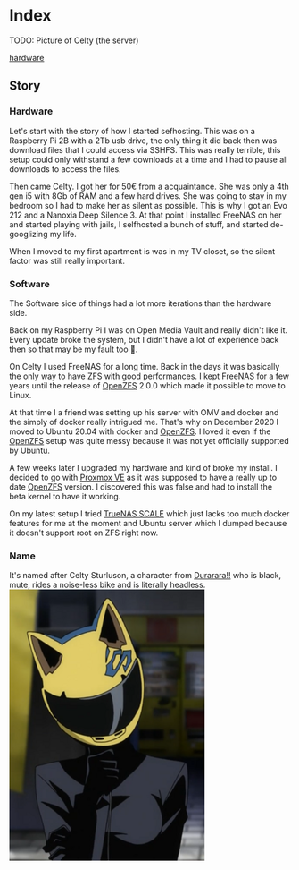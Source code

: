 # Index

TODO: Picture of Celty (the server)

[hardware](host/hardware.md)

## Story
### Hardware

Let's start with the story of how I started sefhosting. This was on a Raspberry Pi 2B with a 2Tb usb drive, the only thing it did back then was download files that I could access via SSHFS. This was really terrible, this setup could only withstand a few downloads at a time and I had to pause all downloads to access the files.

Then came Celty. I got her for 50€ from a acquaintance. She was only a 4th gen i5 with 8Gb of RAM and a few hard drives. She was going to stay in my bedroom so I had to make her as silent as possible. This is why I got an Evo 212 and a Nanoxia Deep Silence 3. At that point I installed FreeNAS on her and started playing with jails, I selfhosted a bunch of stuff, and started de-googlizing my life.

When I moved to my first apartment is was in my TV closet, so the silent factor was still really important.

### Software
The Software side of things had a lot more iterations than the hardware side.

Back on my Raspberry Pi I was on Open Media Vault and really didn't like it. Every update broke the system, but I didn't have a lot of experience back then so that may be my fault too 🤷.

On Celty I used FreeNAS for a long time. Back in the days it was basically the only way to have ZFS with good performances. I kept FreeNAS for a few years until the release of [OpenZFS](https://github.com/openzfs/zfs) 2.0.0 which made it possible to move to Linux.

At that time I a friend was setting up his server with OMV and docker and the simply of docker really intrigued me. That's why on December 2020 I moved to Ubuntu 20.04 with docker and [OpenZFS](https://github.com/openzfs/zfs). I loved it even if the [OpenZFS](https://github.com/openzfs/zfs) setup was quite messy because it was not yet officially supported by Ubuntu.

A few weeks later I upgraded my hardware and kind of broke my install. I decided to go with [Proxmox VE](https://www.proxmox.com/en/proxmox-ve) as it was supposed to have a really up to date [OpenZFS](https://github.com/openzfs/zfs) version. I discovered this was false and had to install the beta kernel to have it working.

On my latest setup I tried [TrueNAS SCALE](https://www.truenas.com/truenas-scale/) which just lacks too much docker features for me at the moment and Ubuntu server which I dumped because it doesn't support root on ZFS right now.

### Name
It's named after Celty Sturluson, a character from [Durarara!!](https://en.wikipedia.org/wiki/Durarara!!) who is black, mute, rides a noise-less bike and is literally headless.
![Celty Sturluson from Durarara](../assets/Celty.png)